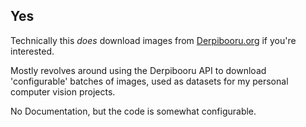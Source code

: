 ## Yes
Technically this _does_ download images from [Derpibooru.org](https://derpibooru.org) if you're interested.

Mostly revolves around using the Derpibooru API to download 'configurable' batches of images, used as datasets for my personal computer vision projects.

No Documentation, but the code is somewhat configurable.



